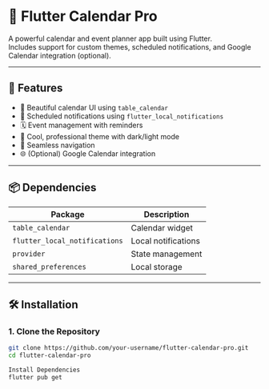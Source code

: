 # 📱 Flutter Calendar Pro

A powerful calendar and event planner app built using Flutter.  
Includes support for custom themes, scheduled notifications, and Google Calendar integration (optional).

---

## 🚀 Features

- 📅 Beautiful calendar UI using `table_calendar`
- 🔔 Scheduled notifications using `flutter_local_notifications`
- 🗓️ Event management with reminders
- 🎨 Cool, professional theme with dark/light mode
- 🧭 Seamless navigation
- 🌐 (Optional) Google Calendar integration

---

## 📦 Dependencies

| Package                     | Description                     |
|----------------------------|---------------------------------|
| `table_calendar`           | Calendar widget                 |
| `flutter_local_notifications` | Local notifications              |
| `provider`                 | State management                |
| `shared_preferences`       | Local storage                   |

---

## 🛠️ Installation

### 1. Clone the Repository

```bash
git clone https://github.com/your-username/flutter-calendar-pro.git
cd flutter-calendar-pro

Install Dependencies
flutter pub get
